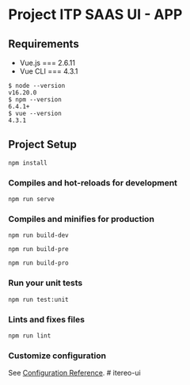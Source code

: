 # Project ITP SAAS UI - APP

## Requirements

* Vue.js  === 2.6.11
* Vue CLI === 4.3.1

```
$ node --version
v16.20.0
$ npm --version
6.4.1+
$ vue --version
4.3.1
```

## Project Setup
```
npm install
```

### Compiles and hot-reloads for development
```
npm run serve
```

### Compiles and minifies for production
```
npm run build-dev
```
```
npm run build-pre
```
```
npm run build-pro
```

### Run your unit tests
```
npm run test:unit
```

### Lints and fixes files
```
npm run lint
```

### Customize configuration
See [Configuration Reference](https://cli.vuejs.org/config/).
#   i t e r e o - u i  
 